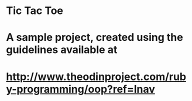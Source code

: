 # Tic Tac Toe
#
# A sample project, created using the guidelines available at
# http://www.theodinproject.com/ruby-programming/oop?ref=lnav
#
